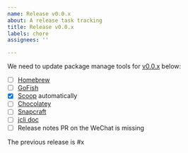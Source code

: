 ```yaml
---
name: Release v0.0.x
about: A release task tracking
title: Release v0.0.x
labels: chore
assignees: ''

---
```


We need to update package manage tools for [v0.0.x](https://github.com/jenkins-zh/jenkins-cli/releases/tag/v0.0.x) below:

- [ ] [Homebrew](https://github.com/jenkins-zh/homebrew-jcli)
- [ ] [GoFish](https://github.com/fishworks/fish-food)
- [x] [Scoop](https://github.com/ScoopInstaller/Main/) automatically
- [ ] [Chocolatey](https://chocolatey.org/packages/jcli)
- [ ] [Snapcraft](https://snapcraft.io/jcli)
- [ ] [jcli doc](https://github.com/jenkins-zh/jenkins-cli-doc)
- [ ] Release notes PR on the WeChat is missing

The previous release is #x
